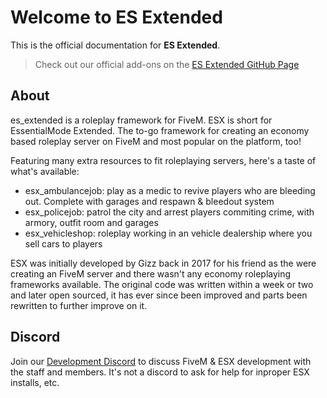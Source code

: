 # Welcome to ES Extended

This is the official documentation for **ES Extended**.

> Check out our official add-ons on the [ES Extended GitHub Page](https://github.com/ESX-Org)

## About

es_extended is a roleplay framework for FiveM. ESX is short for EssentialMode Extended. The to-go framework for creating an economy based roleplay server on FiveM and most popular on the platform, too!

Featuring many extra resources to fit roleplaying servers, here's a taste of what's available:

- esx_ambulancejob: play as a medic to revive players who are bleeding out. Complete with garages and respawn & bleedout system
- esx_policejob: patrol the city and arrest players commiting crime, with armory, outfit room and garages
- esx_vehicleshop: roleplay working in an vehicle dealership where you sell cars to players

ESX was initially developed by Gizz back in 2017 for his friend as the were creating an FiveM server and there wasn't any economy roleplaying frameworks available. The original code was written within a week or two and later open sourced, it has ever since been improved and parts been rewritten to further improve on it.

## Discord

Join our [Development Discord](https://discord.gg/MsWzPqE) to discuss FiveM & ESX development with the staff and members. It's not a discord to ask for help for inproper ESX installs, etc.
